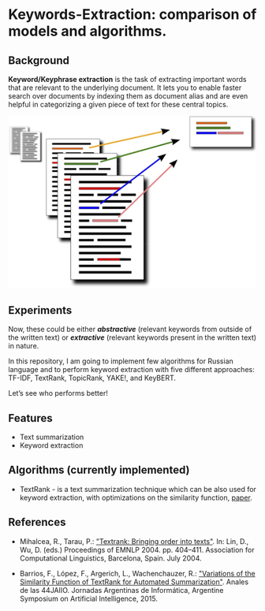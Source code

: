 
Keywords-Extraction: comparison of models and algorithms.
================

<p align="center"></p>

Background
--------

**Keyword/Keyphrase extraction** is the task of extracting important words that are relevant to the underlying document. 
It lets you to enable faster search over documents by indexing them as document alias and 
are even helpful in categorizing a given piece of text for these central topics. 

<p align="center">

![summarize](./images/summary.jpeg)

</p>

Experiments
--------
Now, these could be either ***abstractive*** (relevant keywords from outside of the written text) 
or ***extractive*** (relevant keywords present in the written text) in nature.


In this repository, I am going to implement few algorithms for Russian language and 
to perform keyword extraction with five different approaches: TF-IDF, TextRank, TopicRank, YAKE!, and KeyBERT. 

Let’s see who performs better!

Features
--------

* Text summarization
* Keyword extraction

Algorithms (currently implemented)
--------

* TextRank - is a text summarization technique which can be also used for keyword extraction,
with optimizations on the similarity function, [paper](https://arxiv.org/pdf/1602.03606.pdf).


References
-------------
- Mihalcea, R., Tarau, P.:
  ["Textrank: Bringing order into texts"](http://www.aclweb.org/anthology/W04-3252).
  In: Lin, D., Wu, D. (eds.)
  Proceedings of EMNLP 2004. pp. 404–411. Association for Computational Linguistics,
  Barcelona, Spain. July 2004.

- Barrios, F., López, F., Argerich, L., Wachenchauzer, R.:
  ["Variations of the Similarity Function of TextRank for Automated Summarization"](<https://arxiv.org/pdf/1602.03606.pdf>).
  Anales de las 44JAIIO.
  Jornadas Argentinas de Informática, Argentine Symposium on Artificial Intelligence, 2015.
